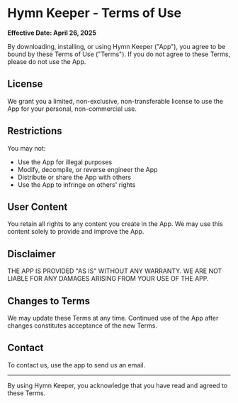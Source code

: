 # Hymn Keeper - Terms of Use

**Effective Date: April 26, 2025**

By downloading, installing, or using Hymn Keeper ("App"), you agree to be bound by these Terms of Use ("Terms"). If you do not agree to these Terms, please do not use the App.

## License

We grant you a limited, non-exclusive, non-transferable license to use the App for your personal, non-commercial use.

## Restrictions

You may not:
- Use the App for illegal purposes
- Modify, decompile, or reverse engineer the App
- Distribute or share the App with others
- Use the App to infringe on others' rights

## User Content

You retain all rights to any content you create in the App. We may use this content solely to provide and improve the App.

## Disclaimer

THE APP IS PROVIDED "AS IS" WITHOUT ANY WARRANTY. WE ARE NOT LIABLE FOR ANY DAMAGES ARISING FROM YOUR USE OF THE APP.

## Changes to Terms

We may update these Terms at any time. Continued use of the App after changes constitutes acceptance of the new Terms.

## Contact

To contact us, use the app to send us an email.

---

By using Hymn Keeper, you acknowledge that you have read and agreed to these Terms.
